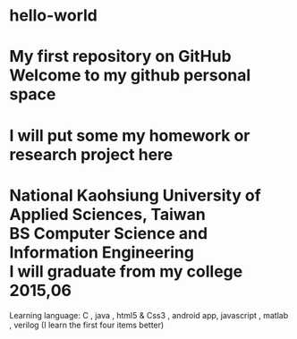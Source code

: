 hello-world
===========
My first repository on GitHub
Welcome to my github personal space
===========
I will put some my homework or research project here
===========
National Kaohsiung University of Applied Sciences, Taiwan           
BS Computer Science and Information Engineering   
I will graduate from my college 2015,06
===========
Learning language: C , java , html5 & Css3 , android app, javascript , matlab , verilog 
                  (I learn the first four items better)
